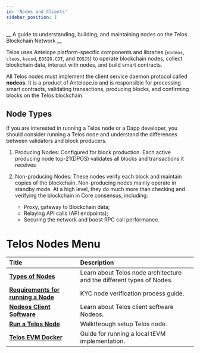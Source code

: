 ```yaml
---
id: 'Nodes and Clients'
sidebar_position: 1
---
```


__ A guide to understanding, building, and maintaining nodes on the Telos Blockchain Network __

Telos uses Antelope platform-specific components and libraries (`nodeos`, `cleos`, `keosd`, `EOSIO.CDT`, and `EOSJS`) to operate blockchain nodes, collect blockchain data, interact with nodes, and build smart contracts.

All Telos nodes must implement the client service daemon protocol called **nodeos**. It is a product of Antelope.io and is responsible for processing smart contracts, validating transactions, producing blocks, and confirming blocks on the Telos blockchain.

## Node Types

If you are interested in running a Telos node or a Dapp developer, you should consider running a Telos node and understand the differences between validators and block producers. 

1. Producing Nodes: Configured for block production. Each active producing node top-21(DPOS) validates all blocks and transactions it receives

2. Non-producing Nodes: These nodes verify each block and maintain copies of the blockchain. Non-producing nodes mainly operate in standby mode. At a high level, they do much more than checking and verifying the blockchain in Core consensus, including: 
    - Proxy, gateway to Blockchain data;
    - Relaying API calls (API endpoints);
    - Securing the network and boost RPC call performance.


# Telos Nodes Menu

| Title | Description |
| :--- | :--- |
| [**Types of Nodes**](Nodeos) | Learn about Telos node architecture and the different types of Nodes. |
| [**Requirements for running a Node**](./bp-nodes/Telos_BP_Requirements) | KYC node verification process guide. |
| [**Nodeos Client Software**](Nodeos) | Learn about Telos client software Nodeos. |
| [**Run a Telos Node**](./non-bp-nodes/run_a_telos_node) | Walkthrough setup Telos node. |
| [**Telos EVM Docker**](TEVM-local-guide) | Guide for running a local tEVM implementation. |

